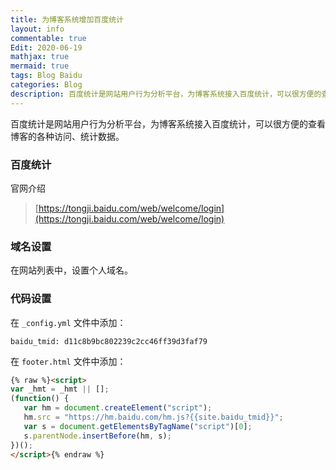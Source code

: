 ```yaml
---
title: 为博客系统增加百度统计
layout: info
commentable: true
Edit: 2020-06-19
mathjax: true
mermaid: true
tags: Blog Baidu
categories: Blog
description: 百度统计是网站用户行为分析平台，为博客系统接入百度统计，可以很方便的查看博客的各种访问、统计数据。
---
```


百度统计是网站用户行为分析平台，为博客系统接入百度统计，可以很方便的查看博客的各种访问、统计数据。

### 百度统计

官网介绍

> [https://tongji.baidu.com/web/welcome/login](https://tongji.baidu.com/web/welcome/login)

### 域名设置

在网站列表中，设置个人域名。

### 代码设置

在 `_config.yml` 文件中添加：

```
baidu_tmid: d11c8b9bc802239c2cc46ff39d3faf79
```

在 `footer.html` 文件中添加：

```html
{% raw %}<script>
var _hmt = _hmt || [];
(function() {
   var hm = document.createElement("script");
   hm.src = "https://hm.baidu.com/hm.js?{{site.baidu_tmid}}";
   var s = document.getElementsByTagName("script")[0]; 
   s.parentNode.insertBefore(hm, s);
})();
</script>{% endraw %}
```

